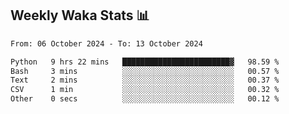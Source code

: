 ## Weekly Waka Stats 📊
<!--START_SECTION:waka-->

```txt
From: 06 October 2024 - To: 13 October 2024

Python   9 hrs 22 mins   ████████████████████████▓   98.59 %
Bash     3 mins          ░░░░░░░░░░░░░░░░░░░░░░░░░   00.57 %
Text     2 mins          ░░░░░░░░░░░░░░░░░░░░░░░░░   00.37 %
CSV      1 min           ░░░░░░░░░░░░░░░░░░░░░░░░░   00.32 %
Other    0 secs          ░░░░░░░░░░░░░░░░░░░░░░░░░   00.12 %
```

<!--END_SECTION:waka-->

<!--

Here are some ideas to get you started:

- 🔭 I’m currently working on (way to add branches committed on)
- 🌱 I’m currently learning Web Frameworks and Machine Learning! (Lisp, JS (react & angular), Python, and __)
- 💬 Ask me about ...
- 📫 How to reach me: 
- 😄 Pronouns: He/Him/His
- ⚡ Fun fact: ...

that-recsys-lab
-->
